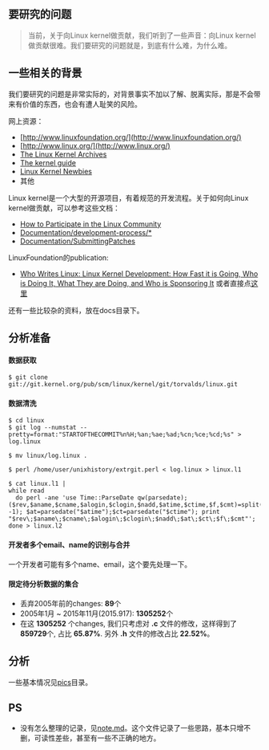 ## 要研究的问题
> 当前，关于向Linux kernel做贡献，我们听到了一些声音：向Linux kernel做贡献很难。我们要研究的问题就是，到底有什么难，为什么难。

## 一些相关的背景
我们要研究的问题是非常实际的，对背景事实不加以了解、脱离实际，那是不会带来有价值的东西，也会有遭人耻笑的风险。

网上资源：

- [http://www.linuxfoundation.org/](http://www.linuxfoundation.org/)
- [http://www.linux.org/](http://www.linux.org/)
- [The Linux Kernel Archives]( https://www.kernel.org/)
- [The kernel guide]( http://www.linux.org/threads/linux-kernel-reading-guide.5384/)
- [Linux Kernel Newbies](http://kernelnewbies.org/)
- 其他

Linux kernel是一个大型的开源项目，有着规范的开发流程。关于如何向Linux kernel做贡献，可以参考这些文档：

- [How to Participate in the Linux Community](http://www.linuxfoundation.org/content/how-participate-linux-community)
- [Documentation/development-process/*](https://www.kernel.org/doc/Documentation/development-process/)
- [Documentation/SubmittingPatches](https://www.kernel.org/doc/Documentation/SubmittingPatches)

LinuxFoundation的publication:

- [Who Writes Linux: Linux Kernel Development: How Fast it is Going, Who is Doing It, What They are Doing, and Who is Sponsoring It](http://www.linuxfoundation.org/publications/linux-foundation/who-writes-linux-2015) 或者直接点[这里](./docs/lf_pub_whowriteslinux2015.pdf)

还有一些比较杂的资料，放在docs目录下。

## 分析准备
#### 数据获取
```
$ git clone git://git.kernel.org/pub/scm/linux/kernel/git/torvalds/linux.git
```
#### 数据清洗
```
$ cd linux
$ git log --numstat --pretty=format:"STARTOFTHECOMMIT%n%H;%an;%ae;%ad;%cn;%ce;%cd;%s" > log.linux

$ mv linux/log.linux .

$ perl /home/user/unixhistory/extrgit.perl < log.linux > linux.l1

$ cat linux.l1 |
while read 
  do perl -ane 'use Time::ParseDate qw(parsedate); ($rev,$aname,$cname,$alogin,$clogin,$nadd,$atime,$ctime,$f,$cmt)=split(/\;/,$_, -1); $at=parsedate("$atime");$ct=parsedate("$ctime"); print "$rev\;$aname\;$cname\;$alogin\;$clogin\;$nadd\;$at\;$ct\;$f\;$cmt"';
done > linux.l2 
```
#### 开发者多个email、name的识别与合并
一个开发者可能有多个name、email，这个要先处理一下。

#### 限定待分析数据的集合
- 丢弃2005年前的changes: **89**个
- 2005年1月 ~ 2015年11月(2015.917): **1305252**个
- 在这 **1305252** 个changes, 我们只考虑对 **.c** 文件的修改，这样得到了**859729**个, 占比 **65.87%**. 另外 **.h** 文件的修改占比 **22.52%**。 


## 分析
一些基本情况见[pics](./pics)目录。

## PS
- 没有怎么整理的记录，见[note.md](./note.md)。这个文件记录了一些思路，基本只增不删，可读性差些，甚至有一些不正确的地方。
